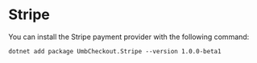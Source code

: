 # Stripe

You can install the Stripe payment provider with the following command:

`dotnet add package UmbCheckout.Stripe --version 1.0.0-beta1`
